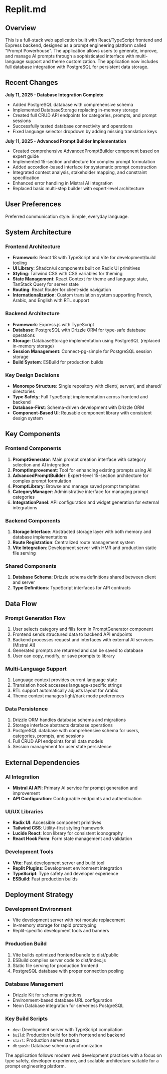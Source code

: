 # Replit.md

## Overview

This is a full-stack web application built with React/TypeScript frontend and Express backend, designed as a prompt engineering platform called "Prompt Powerhouse". The application allows users to generate, improve, and manage AI prompts through a sophisticated interface with multi-language support and theme customization. The application now includes full database integration with PostgreSQL for persistent data storage.

## Recent Changes

**July 11, 2025 - Database Integration Complete**
- Added PostgreSQL database with comprehensive schema
- Implemented DatabaseStorage replacing in-memory storage
- Created full CRUD API endpoints for categories, prompts, and prompt sessions
- Successfully tested database connectivity and operations
- Fixed language selector dropdown by adding missing translation keys

**July 11, 2025 - Advanced Prompt Builder Implementation**
- Created comprehensive AdvancedPromptBuilder component based on expert guide
- Implemented 15-section architecture for complex prompt formulation
- Added accordion-based interface for systematic prompt construction
- Integrated context analysis, stakeholder mapping, and constraint specification
- Enhanced error handling in Mistral AI integration
- Replaced basic multi-step builder with expert-level architecture

## User Preferences

Preferred communication style: Simple, everyday language.

## System Architecture

### Frontend Architecture
- **Framework**: React 18 with TypeScript and Vite for development/build tooling
- **UI Library**: Shadcn/ui components built on Radix UI primitives
- **Styling**: Tailwind CSS with CSS variables for theming
- **State Management**: React Context for theme and language state, TanStack Query for server state
- **Routing**: React Router for client-side navigation
- **Internationalization**: Custom translation system supporting French, Arabic, and English with RTL support

### Backend Architecture
- **Framework**: Express.js with TypeScript
- **Database**: PostgreSQL with Drizzle ORM for type-safe database operations
- **Storage**: DatabaseStorage implementation using PostgreSQL (replaced in-memory storage)
- **Session Management**: Connect-pg-simple for PostgreSQL session storage
- **Build System**: ESBuild for production builds

### Key Design Decisions
- **Monorepo Structure**: Single repository with client/, server/, and shared/ directories
- **Type Safety**: Full TypeScript implementation across frontend and backend
- **Database-First**: Schema-driven development with Drizzle ORM
- **Component-Based UI**: Reusable component library with consistent design system

## Key Components

### Frontend Components
1. **PromptGenerator**: Main prompt creation interface with category selection and AI integration
2. **PromptImprovement**: Tool for enhancing existing prompts using AI
3. **AdvancedPromptBuilder**: Expert-level 15-section architecture for complex prompt formulation
4. **PromptLibrary**: Browse and manage saved prompt templates
5. **CategoryManager**: Administrative interface for managing prompt categories
6. **IntegrationPanel**: API configuration and widget generation for external integrations

### Backend Components
1. **Storage Interface**: Abstracted storage layer with both memory and database implementations
2. **Route Registration**: Centralized route management system
3. **Vite Integration**: Development server with HMR and production static file serving

### Shared Components
1. **Database Schema**: Drizzle schema definitions shared between client and server
2. **Type Definitions**: TypeScript interfaces for API contracts

## Data Flow

### Prompt Generation Flow
1. User selects category and fills form in PromptGenerator component
2. Frontend sends structured data to backend API endpoints
3. Backend processes request and interfaces with external AI services (Mistral AI)
4. Generated prompts are returned and can be saved to database
5. User can copy, modify, or save prompts to library

### Multi-Language Support
1. Language context provides current language state
2. Translation hook accesses language-specific strings
3. RTL support automatically adjusts layout for Arabic
4. Theme context manages light/dark mode preferences

### Data Persistence
1. Drizzle ORM handles database schema and migrations
2. Storage interface abstracts database operations  
3. PostgreSQL database with comprehensive schema for users, categories, prompts, and sessions
4. Full CRUD API endpoints for all data models
5. Session management for user state persistence

## External Dependencies

### AI Integration
- **Mistral AI API**: Primary AI service for prompt generation and improvement
- **API Configuration**: Configurable endpoints and authentication

### UI/UX Libraries
- **Radix UI**: Accessible component primitives
- **Tailwind CSS**: Utility-first styling framework
- **Lucide React**: Icon library for consistent iconography
- **React Hook Form**: Form state management and validation

### Development Tools
- **Vite**: Fast development server and build tool
- **Replit Plugins**: Development environment integration
- **TypeScript**: Type safety and developer experience
- **ESBuild**: Fast production builds

## Deployment Strategy

### Development Environment
- Vite development server with hot module replacement
- In-memory storage for rapid prototyping
- Replit-specific development tools and banners

### Production Build
1. Vite builds optimized frontend bundle to dist/public
2. ESBuild compiles server code to dist/index.js
3. Static file serving for production frontend
4. PostgreSQL database with proper connection pooling

### Database Management
- Drizzle Kit for schema migrations
- Environment-based database URL configuration
- Neon Database integration for serverless PostgreSQL

### Key Build Scripts
- `dev`: Development server with TypeScript compilation
- `build`: Production build for both frontend and backend
- `start`: Production server startup
- `db:push`: Database schema synchronization

The application follows modern web development practices with a focus on type safety, developer experience, and scalable architecture suitable for a prompt engineering platform.